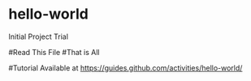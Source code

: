 # hello-world
Initial Project Trial

#Read This File
#That is All

#Tutorial Available at https://guides.github.com/activities/hello-world/



